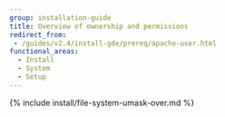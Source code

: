 ```yaml
---
group: installation-guide
title: Overview of ownership and permissions
redirect_from:
 - /guides/v2.4/install-gde/prereq/apache-user.html
functional_areas:
  - Install
  - System
  - Setup
---
```


{% include install/file-system-umask-over.md %}
